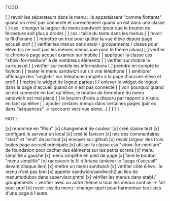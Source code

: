 TODO : 

[ ] revoir les séparateurs dans le menu : ils apparaissent "comme flottants" quand on n'est pas connecté et correctement quand on est dans une classe
[ ] css : changer la largeur du menu sandwich (pour que le bouton de fermeture soit plus à droite)
[ ] css : taille du texte dans les menus
[ ] revoir le fil d'ariane
[ ] remettre un truc pour quitter la vue élève depuis page accueil prof
[ ] vérifier les menus dans etabl / groupements / classe pour élève (ils ne sont pas les mêmes menus que pour le thème nikaia)
[ ] vérifier le chrono à page accueil examen sur mobile
[ ] appliquer la classe css "show-for-medium" à de nombreux éléments
[ ] verifier sur mobile le carroussel
[ ] vérifier sur mobile les informations
[ ] prendre en compte le favicon
[ ] tester le menu sandwich sur un vrai téléphone
[ ] améliorer affichage des "onglets" sur téléphone (onglets à la page d'accueil élève et prof)
[ ] mettre le widget de logout partout
[ ] enlever le widget de logout dans la page d'accueil quand on n'est pas connecté
[ ] voir pourquoi quand on est connecté en tant qu'élève, le bouton de fermeture du menu sandwich est mal placé
[ ] le bouton d'aide a disparu par rapport à nikaia, en tant qu'élève
[ ] ajouter certains menus dans certaines pages (par ex dans "séquences" -> raccourci vers vue eleve...)
[ ] 
[ ] 


FAIT : 

[x] renommé en "Pion"
[x] changement de couleur 
[x] créé classe test
[x] configuré le serveur en local
[x] créé le favicon
[x] mis des commentaires "start" et "end" de partout
[x] envoyer sur github
[x] revoir largeur des trois boites page accueil principale
[x] utiliser la classe css "show-for-medium" de foundation pour cacher des éléments sur les petits écrans
[x] menu simplifié à gauche
[x] menu simplifié en pied de page
[x] faire le bouton "menu simplifié"
[x] raccourcir le fil d'Ariane (enlever le "page d'accueil" devant chaque lien)
[x] mettre un menu sandwich
[x] vérifier côté élève : le menu n'est pas bon
[x] appeler sandwich/sandwich2 au lieu de menumodubox dans supervisor.phtml
[x] vérifier les menus dans etabl / groupements + vérifier avec un autre thème si tous les menus sont ok -> fait pour prof
[x] revoir css du menu : changer qqch pour harmoniser les listes d'une page à l'autre

